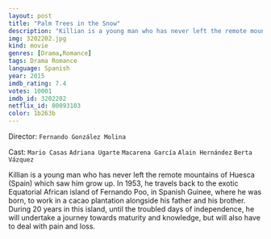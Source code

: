 ```yaml
---
layout: post
title: "Palm Trees in the Snow"
description: "Killian is a young man who has never left the remote mountains of Huesca (Spain) which saw him grow up. In 1953, he travels back to the exotic Equatorial African island of Fernando Poo, in Spanish Guinee, where he was born, to work in a cacao plantation alongside his father and his brother. During 20 years in this island, until the troubled days of independence, he will undertake a journey towards maturity and knowledge, but will also have to deal with pain and loss..."
img: 3202202.jpg
kind: movie
genres: [Drama,Romance]
tags: Drama Romance 
language: Spanish
year: 2015
imdb_rating: 7.4
votes: 10001
imdb_id: 3202202
netflix_id: 80093103
color: 1b263b
---
```

Director: `Fernando González Molina`  

Cast: `Mario Casas` `Adriana Ugarte` `Macarena García` `Alain Hernández` `Berta Vázquez` 

Killian is a young man who has never left the remote mountains of Huesca (Spain) which saw him grow up. In 1953, he travels back to the exotic Equatorial African island of Fernando Poo, in Spanish Guinee, where he was born, to work in a cacao plantation alongside his father and his brother. During 20 years in this island, until the troubled days of independence, he will undertake a journey towards maturity and knowledge, but will also have to deal with pain and loss.